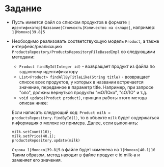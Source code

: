 # Задание

* Пусть имеется файл со списком продуктов в формате
`|идентификатор|Название|Стоимость|Количество на складе|`, например:
```1|Молоко|39.8|5```

* Необходимо реализовать соответствующую модель `Product`, а также
интерфейс/реализацию `ProductsRepostory/ProductsRepositoryFileBasedImpl` со
следующими методами:
  * `Product findById(Integer id)` - возвращает продукт из файла по заданному
  идентификатору 
  * `List<Product> findAllByTitleLike(String title)` - возвращает список всех продуктов, у
  которых в названии встречается значение, переданное в параметр title. Например, при
  запросе "оло", должны вернуться продукты "мОЛОко", "сОЛО" и т.д. 
  * `void update(Product product)`, принцип работы этого метода описан ниже:
    
  Если написать следующий код: 
    `Product milk = productsRepository.findById(1)`, то в объекте `milk` будет содержаться
    информация о молоке из примера. Далее, если выполнить:
    ```
    milk.setCount(10);
    milk.setPrice(40.1);
    productsRepository.update(milk)
    ```
    `Строка 1|Молоко|39.8|5` в файле будет изменена на `1|Молоко|40.1|10`
    Таким образом, метод находит в файле продукт с id milk-а и заменяет его значения.

